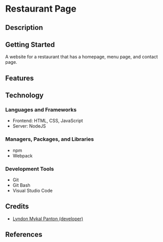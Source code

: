 # Restaurant Page

## Description

## Getting Started

A website for a restaurant that has a homepage, menu page, and contact page.

## Features

## Technology

### Languages and Frameworks

- Frontend: HTML, CSS, JavaScript
- Server: NodeJS

### Managers, Packages, and Libraries

- npm
- Webpack

### Development Tools

- Git
- Git Bash
- Visual Studio Code

## Credits

- [Lyndon Mykal Panton (developer)](https://github.com/lyndonpanton)

## References
